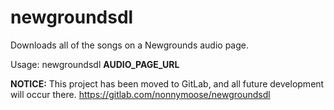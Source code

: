 # newgroundsdl
Downloads all of the songs on a Newgrounds audio page.

Usage: newgroundsdl **AUDIO_PAGE_URL**

**NOTICE:** This project has been moved to GitLab, and all future development will occur there. https://gitlab.com/nonnymoose/newgroundsdl
